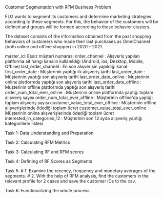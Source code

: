  Customer Segmentation with RFM
 Business Problem


 FLO wants to segment its customers and determine marketing strategies according to these segments.
 For this, the behavior of the customers will be defined and groups will be formed according to these behavior clusters.


 The dataset consists of the information obtained from the past shopping behaviors of customers 
 who made their last purchases as OmniChannel (both online and offline shopper) in 2020 - 2021.

 master_id: Eşsiz müşteri numarası
 order_channel : Alışveriş yapılan platforma ait hangi kanalın kullanıldığı (Android, ios, Desktop, Mobile, Offline)
 last_order_channel : En son alışverişin yapıldığı kanal
 first_order_date : Müşterinin yaptığı ilk alışveriş tarihi
 last_order_date : Müşterinin yaptığı son alışveriş tarihi
 last_order_date_online : Muşterinin online platformda yaptığı son alışveriş tarihi
 last_order_date_offline : Muşterinin offline platformda yaptığı son alışveriş tarihi
 order_num_total_ever_online : Müşterinin online platformda yaptığı toplam alışveriş sayısı
 order_num_total_ever_offline : Müşterinin offline'da yaptığı toplam alışveriş sayısı
 customer_value_total_ever_offline : Müşterinin offline alışverişlerinde ödediği toplam ücret
 customer_value_total_ever_online : Müşterinin online alışverişlerinde ödediği toplam ücret
 interested_in_categories_12 : Müşterinin son 12 ayda alışveriş yaptığı kategorilerin listesi



 Task 1: Data Understanding and Preparation

 Task 2: Calculating RFM Metrics

 Task 3: Calculating RF and RFM scores

 Task 4: Defining of RF Scores as Segments

 Task 5: 
           # 1. Examine the recency, frequency and monetary averages of the segments.
           # 2. With the help of RFM analysis, find the customers in the relevant profile for 2 cases and save the customer IDs to the csv.
           

 Task 6: Functionalizing the whole process.
